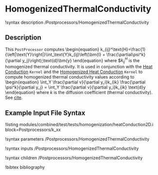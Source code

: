 # HomogenizedThermalConductivity

!syntax description /Postprocessors/HomogenizedThermalConductivity

## Description

This `PostProcessor` computes
\begin{equation}
k_{ij}^\text{H}=\frac{1}{\left|\text{Y}\right|}\int_\text{Y}k_{ij}\left(\bm{I} + \frac{\partial\psi^k}{\partial y_j}\right)\;\text{d}\bm{y}
\end{equation}
where $$k^H_{ij}$ is the homogenized thermal conductivity.  It is used in conjunction with the [Heat Conduction](HeatConduction.md) `Kernel` and the [Homogenized Heat Conduction](HomogenizedHeatConduction.md) `Kernel` to compute homogenized thermal conductivity values according to
\begin{equation}
\int_Y \frac{\partial v}{\partial y_i}k_{ik} \frac{\partial \psi^k}{\partial y_j} = \int_Y \frac{\partial v}{\partial y_i}k_{ik} \text{d}y
\end{equation}
where $k$ is the diffusion coefficient (thermal conductivity).  See [cite](hales15homogenization).

## Example Input File Syntax

!listing modules/combined/test/tests/homogenization/heatConduction2D.i block=Postprocessors/k_xx


!syntax parameters /Postprocessors/HomogenizedThermalConductivity

!syntax inputs /Postprocessors/HomogenizedThermalConductivity

!syntax children /Postprocessors/HomogenizedThermalConductivity

!bibtex bibliography
